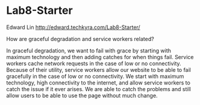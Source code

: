 # Lab8-Starter

Edward Lin
http://edward.techkyra.com/Lab8-Starter/

How are graceful degradation and service workers related?

In graceful degradation, we want to fail with grace by starting with maximum technology and then adding catches for when things fail. Service workers cache network requests in the case of low or no connectivity. Because of their utility, service workers allow our website to be able to fail gracefully in the case of low or no connectivity. We start with maximum technology, high connectivity to the internet, and allow service workers to catch the issue if it ever arises. We are able to catch the problems and still allow users to be able to use the page without much change.